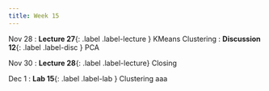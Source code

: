 ```yaml
---
title: Week 15
---
```


Nov 28
: **Lecture 27**{: .label .label-lecture } KMeans Clustering
: **Discussion 12**{: .label .label-disc } PCA

Nov 30
: **Lecture 28**{: .label .label-lecture} Closing

Dec 1
: **Lab 15**{: .label .label-lab } Clustering
aaa